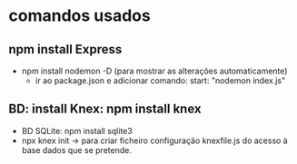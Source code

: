 # comandos usados

## npm install Express
- npm install nodemon -D (para mostrar as alterações automaticamente)
  - ir ao package.json e adicionar comando: start: "nodemon index.js"
## BD: install Knex: npm install knex
  - BD SQLite: npm install sqlite3
  - npx knex init -> para criar ficheiro configuração knexfile.js do acesso à base dados que se pretende.

## 

